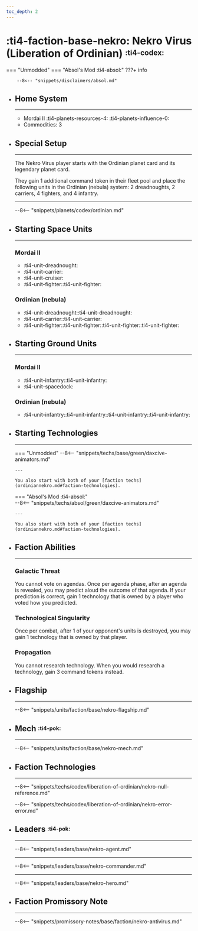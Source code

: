 ```yaml
---
toc_depth: 2
---
```


# :ti4-faction-base-nekro: Nekro Virus (Liberation of Ordinian) <sup><sub>:ti4-codex:</sub></sup>
=== "Unmodded"
=== "Absol's Mod :ti4-absol:" 
    ???+ info

        --8<-- "snippets/disclaimers/absol.md"

<div class="grid cards" markdown>

-   ## __Home System__

    ---

    * Mordai II :ti4-planets-resources-4: :ti4-planets-influence-0:
    * Commodities: 3

-   ## __Special Setup__

    ---

    The Nekro Virus player starts with the Ordinian planet card and its legendary planet card.

    They gain 1 additional command token in their fleet pool and place the following units in the Ordinian (nebula) system: 2 dreadnoughts, 2 carriers, 4 fighters, and 4 infantry.

    ---

    --8<-- "snippets/planets/codex/ordinian.md"

</div>

<div class="grid cards" markdown>

-   ## __Starting Space Units__

    ---

    ### Mordai II

    * :ti4-unit-dreadnought:
    * :ti4-unit-carrier:
    * :ti4-unit-cruiser:
    * :ti4-unit-fighter::ti4-unit-fighter:

    ### Ordinian (nebula)

    * :ti4-unit-dreadnought::ti4-unit-dreadnought:
    * :ti4-unit-carrier::ti4-unit-carrier:
    * :ti4-unit-fighter::ti4-unit-fighter::ti4-unit-fighter::ti4-unit-fighter:

-   ## __Starting Ground Units__

    ---

    ### Mordai II

    * :ti4-unit-infantry::ti4-unit-infantry:
    * :ti4-unit-spacedock:

    ### Ordinian (nebula)

    * :ti4-unit-infantry::ti4-unit-infantry::ti4-unit-infantry::ti4-unit-infantry:

-   ## __Starting Technologies__

    ---
    === "Unmodded"
        --8<-- "snippets/techs/base/green/daxcive-animators.md"
        
        ---

        You also start with both of your [faction techs](ordiniannekro.md#faction-technologies). 

    === "Absol's Mod :ti4-absol:"  
        --8<-- "snippets/techs/absol/green/daxcive-animators.md"
        
        ---
        
        You also start with both of your [faction techs](ordiniannekro.md#faction-technologies).

-   ## __Faction Abilities__

    ---
    ### **Galactic Threat**

    You cannot vote on agendas. Once per agenda phase, after an agenda is revealed, you may predict aloud the outcome of that agenda. If your prediction is correct, gain 1 technology that is owned by a player who voted how you predicted.

    ### **Technological Singularity**

    Once per combat, after 1 of your opponent's units is destroyed, you may gain 1 technology that is owned by that player.
    
    ### **Propagation**

    You cannot research technology. When you would research a technology, gain 3 command tokens instead.

-   ## __Flagship__

    ---
    --8<-- "snippets/units/faction/base/nekro-flagship.md"

-   ## __Mech__ <sup><sub>:ti4-pok:</sub></sup>

    ---
    --8<-- "snippets/units/faction/base/nekro-mech.md"

-   ## __Faction Technologies__

    ---
    --8<-- "snippets/techs/codex/liberation-of-ordinian/nekro-null-reference.md"

    --8<-- "snippets/techs/codex/liberation-of-ordinian/nekro-error-error.md"

-   ## __Leaders__ <sup><sub>:ti4-pok:</sub></sup>

    ---
    
    --8<-- "snippets/leaders/base/nekro-agent.md"

    ---

    --8<-- "snippets/leaders/base/nekro-commander.md"

    ---

    --8<-- "snippets/leaders/base/nekro-hero.md"

-   ## __Faction Promissory Note__

    ---
    --8<-- "snippets/promissory-notes/base/faction/nekro-antivirus.md"

</div>